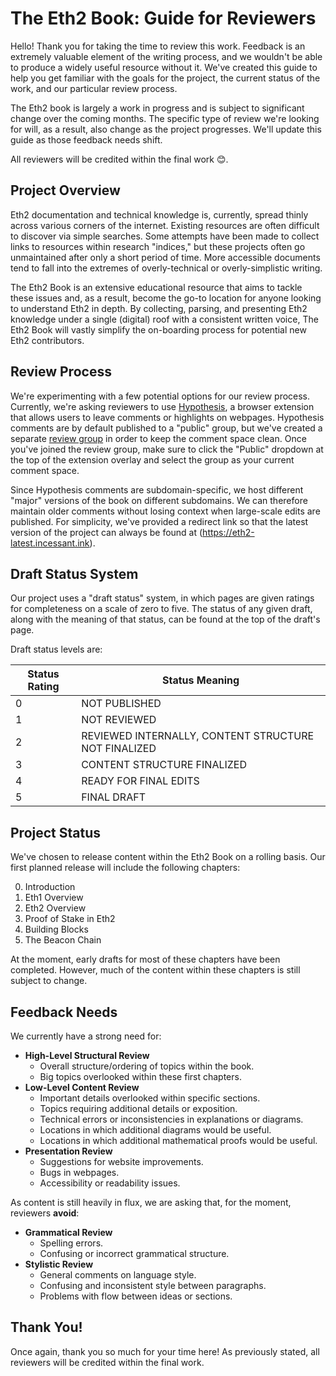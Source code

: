 # The Eth2 Book: Guide for Reviewers
Hello! Thank you for taking the time to review this work. Feedback is an extremely valuable element of the writing process, and we wouldn't be able to produce a widely useful resource without it. We've created this guide to help you get familiar with the goals for the project, the current status of the work, and our particular review process.

The Eth2 book is largely a work in progress and is subject to significant change over the coming months. The specific type of review we're looking for will, as a result, also change as the project progresses. We'll update this guide as those feedback needs shift.

All reviewers will be credited within the final work :blush:.

## Project Overview
Eth2 documentation and technical knowledge is, currently, spread thinly across various corners of the internet. Existing resources are often difficult to discover via simple searches. Some attempts have been made to collect links to resources within research "indices," but these projects often go unmaintained after only a short period of time. More accessible documents tend to fall into the extremes of overly-technical or overly-simplistic writing.

The Eth2 Book is an extensive educational resource that aims to tackle these issues and, as a result, become the go-to location for anyone looking to understand Eth2 in depth. By collecting, parsing, and presenting Eth2 knowledge under a single (digital) roof with a consistent written voice, The Eth2 Book will vastly simplify the on-boarding process for potential new Eth2 contributors.

## Review Process
We're experimenting with a few potential options for our review process. Currently, we're asking reviewers to use [Hypothesis](https://hypothes.is/), a browser extension that allows users to leave comments or highlights on webpages. Hypothesis comments are by default published to a "public" group, but we've created a separate [review group](https://hypothes.is/groups/ijW5BGmi/eth2-book-external-review) in order to keep the comment space clean. Once you've joined the review group, make sure to click the "Public" dropdown at the top of the extension overlay and select the group as your current comment space.

Since Hypothesis comments are subdomain-specific, we host different "major" versions of the book on different subdomains. We can therefore maintain older comments without losing context when large-scale edits are published. For simplicity, we've provided a redirect link so that the latest version of the project can always be found at (https://eth2-latest.incessant.ink).

## Draft Status System
Our project uses a "draft status" system, in which pages are given ratings for completeness on a scale of zero to five. The status of any given draft, along with the meaning of that status, can be found at the top of the draft's page. 

Draft status levels are:

| Status Rating | Status Meaning                                       |
|---------------|------------------------------------------------------|
| 0             | NOT PUBLISHED                                        |
| 1             | NOT REVIEWED                                         |
| 2             | REVIEWED INTERNALLY, CONTENT STRUCTURE NOT FINALIZED |
| 3             | CONTENT STRUCTURE FINALIZED                          |
| 4             | READY FOR FINAL EDITS                                |
| 5             | FINAL DRAFT                                          |

## Project Status
We've chosen to release content within the Eth2 Book on a rolling basis. Our first planned release will include the following chapters:

0. Introduction
1. Eth1 Overview
2. Eth2 Overview
3. Proof of Stake in Eth2
4. Building Blocks
5. The Beacon Chain

At the moment, early drafts for most of these chapters have been completed. However, much of the content within these chapters is still subject to change.

## Feedback Needs
We currently have a strong need for:

- **High-Level Structural Review**
    - Overall structure/ordering of topics within the book.
    - Big topics overlooked within these first chapters.
- **Low-Level Content Review**
    - Important details overlooked within specific sections.
    - Topics requiring additional details or exposition.
    - Technical errors or inconsistencies in explanations or diagrams.
    - Locations in which additional diagrams would be useful.
    - Locations in which additional mathematical proofs would be useful.
- **Presentation Review**
    - Suggestions for website improvements.
    - Bugs in webpages.
    - Accessibility or readability issues.

As content is still heavily in flux, we are asking that, for the moment, reviewers **avoid**:

- **Grammatical Review**
    - Spelling errors.
    - Confusing or incorrect grammatical structure.
- **Stylistic Review**
    - General comments on language style.
    - Confusing and inconsistent style between paragraphs.
    - Problems with flow between ideas or sections.

## Thank You!
Once again, thank you so much for your time here! As previously stated, all reviewers will be credited within the final work.